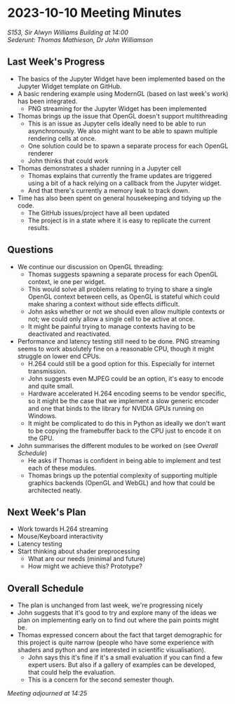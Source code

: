 # 2023-10-10 Meeting Minutes
_S153, Sir Alwyn Williams Building at 14:00_  
_Sederunt: Thomas Mathieson, Dr John Williamson_
## Last Week's Progress
 - The basics of the Jupyter Widget have been implemented based on the Jupyter Widget template on GitHub.
 - A basic rendering example using ModernGL (based on last week's work) has been integrated.
   - PNG streaming for the Jupyter Widget has been implemented
 - Thomas brings up the issue that OpenGL doesn't support multithreading
   - This is an issue as Jupyter cells ideally need to be able to run asynchronously. We also might want to be able to 
     spawn multiple rendering cells at once.
   - One solution could be to spawn a separate process for each OpenGL renderer
   - John thinks that could work
 - Thomas demonstrates a shader running in a Jupyter cell
   - Thomas explains that currently the frame updates are triggered using a bit of a hack relying on a callback from 
     the Jupyter widget.
   - And that there's currently a memory leak to track down.
 - Time has also been spent on general housekeeping and tidying up the code.
   - The GitHub issues/project have all been updated
   - The project is in a state where it is easy to replicate the current results.

## Questions
 - We continue our discussion on OpenGL threading:
   - Thomas suggests spawning a separate process for each OpenGL context, ie one per widget.
   - This would solve all problems relating to trying to share a single OpenGL context between cells, as OpenGL is 
     stateful which could make sharing a context without side effects difficult.
   - John asks whether or not we should even allow multiple contexts or not; we could only allow a single cell to be 
     active at once.
   - It might be painful trying to manage contexts having to be deactivated and reactivated.
 - Performance and latency testing still need to be done. PNG streaming seems to work absolutely fine on a reasonable 
   CPU, though it might struggle on lower end CPUs.
   - H.264 could still be a good option for this. Especially for internet transmission.
   - John suggests even MJPEG could be an option, it's easy to encode and quite small.
   - Hardware accelerated H.264 encoding seems to be vendor specific, so it might be the case that we implement a slow 
     generic encoder and one that binds to the library for NVIDIA GPUs running on Windows.
   - It might be complicated to do this in Python as ideally we don't want to be copying the framebuffer back to the 
     CPU just to encode it on the GPU.
 - John summarises the different modules to be worked on (see _Overall Schedule_)
   - He asks if Thomas is confident in being able to implement and test each of these modules.
   - Thomas brings up the potential complexity of supporting multiple graphics backends (OpenGL and WebGL) and how that 
     could be architected neatly.

## Next Week's Plan
 - Work towards H.264 streaming
 - Mouse/Keyboard interactivity
 - Latency testing
 - Start thinking about shader preprocessing
   - What are our needs (minimal and future)
   - How might we achieve this? Prototype?

## Overall Schedule
 - The plan is unchanged from last week, we're progressing nicely
 - John suggests that it's good to try and explore many of the ideas we plan on implementing early on to find out where 
   the pain points might be.
 - Thomas expressed concern about the fact that target demographic for this project is quite narrow (people who have 
   some experience with shaders and python and are interested in scientific visualisation).
   - John says this it's fine if it's a small evaluation if you can find a few expert users. But also if a gallery of 
     examples can be developed, that could help the evaluation. 
   - This is a concern for the second semester though.

_Meeting adjourned at 14:25_
